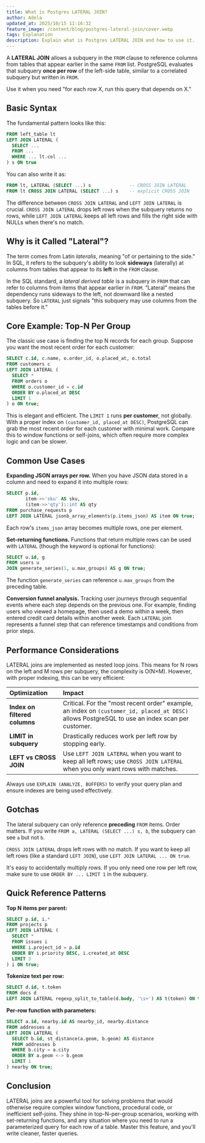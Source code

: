 ```yaml
---
title: What is Postgres LATERAL JOIN?
author: Adela
updated_at: 2025/10/15 11:16:32
feature_image: /content/blog/postgres-lateral-join/cover.webp
tags: Explanation
description: Explain what is Postgres LATERAL JOIN and how to use it.
---
```


A **LATERAL JOIN** allows a subquery in the `FROM` clause to reference columns from tables that appear earlier in the same `FROM` list.
PostgreSQL evaluates that subquery **once per row** of the left-side table, similar to a correlated subquery but written in `FROM`.

Use it when you need "for each row X, run this query that depends on X."

## Basic Syntax

The fundamental pattern looks like this:

```sql
FROM left_table lt
LEFT JOIN LATERAL (
  SELECT ...
  FROM ...
  WHERE ... lt.col ...
) s ON true
```

You can also write it as:

```sql
FROM lt, LATERAL (SELECT ...) s              -- CROSS JOIN LATERAL
FROM lt CROSS JOIN LATERAL (SELECT ...) s    -- explicit CROSS JOIN
```

The difference between `CROSS JOIN LATERAL` and `LEFT JOIN LATERAL` is crucial. `CROSS JOIN LATERAL` drops left rows when the subquery returns no rows, while `LEFT JOIN LATERAL` keeps all left rows and fills the right side with NULLs when there's no match.

## Why is it Called "Lateral"?

The term comes from Latin *lateralis*, meaning "of or pertaining to the side." In SQL, it refers to the subquery's ability to look **sideways** (laterally) at columns from tables that appear to its **left** in the `FROM` clause.

In the SQL standard, a *lateral derived table* is a subquery in `FROM` that can refer to columns from items that appear earlier in `FROM`. “Lateral” means the dependency runs sideways to the left, not downward like a nested subquery. So `LATERAL` just signals "this subquery may use columns from the tables before it."

## Core Example: Top-N Per Group

The classic use case is finding the top N records for each group. Suppose you want the most recent order for each customer:

```sql
SELECT c.id, c.name, o.order_id, o.placed_at, o.total
FROM customers c
LEFT JOIN LATERAL (
  SELECT *
  FROM orders o
  WHERE o.customer_id = c.id
  ORDER BY o.placed_at DESC
  LIMIT 1
) o ON true;
```

This is elegant and efficient. The `LIMIT 1` runs **per customer**, not globally. With a proper index on `(customer_id, placed_at DESC)`, PostgreSQL can grab the most recent order for each customer with minimal work. Compare this to window functions or self-joins, which often require more complex logic and can be slower.

## Common Use Cases

**Expanding JSON arrays per row.** When you have JSON data stored in a column and need to expand it into multiple rows:

```sql
SELECT p.id,
       item->>'sku' AS sku,
       (item->>'qty')::int AS qty
FROM purchase_requests p
LEFT JOIN LATERAL jsonb_array_elements(p.items_json) AS item ON true;
```

Each row's `items_json` array becomes multiple rows, one per element.

**Set-returning functions.** Functions that return multiple rows can be used with `LATERAL` (though the keyword is optional for functions):

```sql
SELECT u.id, g
FROM users u
JOIN generate_series(1, u.max_groups) AS g ON true;
```

The function `generate_series` can reference `u.max_groups` from the preceding table.

**Conversion funnel analysis.** Tracking user journeys through sequential events where each step depends on the previous one. For example, finding users who viewed a homepage, then used a demo within a week, then entered credit card details within another week. Each `LATERAL` join represents a funnel step that can reference timestamps and conditions from prior steps.

## Performance Considerations

LATERAL joins are implemented as nested loop joins. This means for N rows on the left and M rows per subquery, the complexity is O(N×M). However, with proper indexing, this can be very efficient:

| Optimization | Impact |
|:-------------|:-------|
| **Index on filtered columns** | Critical. For the "most recent order" example, an index on `(customer_id, placed_at DESC)` allows PostgreSQL to use an index scan per customer. |
| **LIMIT in subquery** | Drastically reduces work per left row by stopping early. |
| **LEFT vs CROSS JOIN** | Use `LEFT JOIN LATERAL` when you want to keep all left rows; use `CROSS JOIN LATERAL` when you only want rows with matches. |

Always use `EXPLAIN (ANALYZE, BUFFERS)` to verify your query plan and ensure indexes are being used effectively.

## Gotchas

The lateral subquery can only reference **preceding** `FROM` items. Order matters. If you write `FROM a, LATERAL (SELECT ...) s, b`, the subquery can see `a` but not `b`.

`CROSS JOIN LATERAL` drops left rows with no match. If you want to keep all left rows (like a standard `LEFT JOIN`), use `LEFT JOIN LATERAL ... ON true`.

It's easy to accidentally multiply rows. If you only need one row per left row, make sure to use `ORDER BY ... LIMIT 1` in the subquery.

## Quick Reference Patterns

**Top N items per parent:**

```sql
SELECT p.id, i.*
FROM projects p
LEFT JOIN LATERAL (
  SELECT *
  FROM issues i
  WHERE i.project_id = p.id
  ORDER BY i.priority DESC, i.created_at DESC
  LIMIT 3
) i ON true;
```

**Tokenize text per row:**

```sql
SELECT d.id, t.token
FROM docs d
LEFT JOIN LATERAL regexp_split_to_table(d.body, '\s+') AS t(token) ON true;
```

**Per-row function with parameters:**

```sql
SELECT a.id, nearby.id AS nearby_id, nearby.distance
FROM addresses a
LEFT JOIN LATERAL (
  SELECT b.id, st_distance(a.geom, b.geom) AS distance
  FROM addresses b
  WHERE b.city = a.city
  ORDER BY a.geom <-> b.geom
  LIMIT 1
) nearby ON true;
```

## Conclusion

LATERAL joins are a powerful tool for solving problems that would otherwise require complex window functions, procedural code, or inefficient self-joins. They shine in top-N-per-group scenarios, working with set-returning functions, and any situation where you need to run a parameterized query for each row of a table. Master this feature, and you'll write cleaner, faster queries.